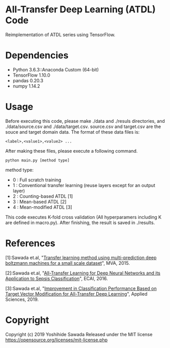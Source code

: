 # All-Transfer Deep Learning (ATDL) Code
Reimplementation of ATDL series using TensorFlow. 

# Dependencies
- Python 3.6.3::Anaconda Custom (64-bit)
- TensorFlow 1.10.0
- pandas 0.20.3
- numpy 1.14.2

# Usage
Before executing this code, please make ./data and ./resuls directories, and ./data/source.csv and ./data/target.csv. source.csv and target.csv are the souce and target domain data. The format of these data files is: 

`<label>,<value1>,<value2> ...`

After making these files, please execute a following command.

`python main.py [method type]`

method type:
- 0 : Full scratch training
- 1 : Conventional transfer learning (reuse layers except for an output layer)
- 2 : Counting-based ATDL [1]
- 3 : Mean-based ATDL [2]
- 4 : Mean-modified ATDL [3]

This code executes K-fold cross validation (All hyperparamers including K are defined in macro.py). After finishing, the result is saved in ./results.

# References
[1]:Sawada et.al, "[Transfer learning method using multi-prediction deep boltzmann machines for a small scale dataset](http://www.mva-org.jp/Proceedings/2015USB/papers/05-21.pdf)", MVA, 2015.

[2]:Sawada et.al, "[All-Transfer Learning for Deep Neural Networks and its Application to Sepsis Classification](https://arxiv.org/abs/1711.04450)", ECAI, 2016.

[3]:Sawada et.al, "[Improvement in Classification Performance Based on Target Vector Modification for All-Transfer Deep Learning](https://www.mdpi.com/2076-3417/9/1/128)", Applied Sciences, 2019.


# Copyright
Copyright (c) 2019 Yoshihide Sawada
Released under the MIT license
https://opensource.org/licenses/mit-license.php
